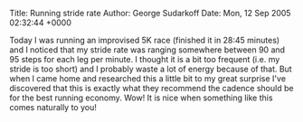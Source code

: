 Title: Running stride rate
Author: George Sudarkoff
Date: Mon, 12 Sep 2005 02:32:44 +0000

Today I was running an improvised 5K race (finished
it in 28:45 minutes) and I noticed that my stride rate was ranging
somewhere between 90 and 95 steps for each leg per minute. I thought it
is a bit too frequent (i.e. my stride is too short) and I probably waste
a lot of energy because of that. But when I came home and researched
this a little bit to my great surprise I've discovered that this is
exactly what they recommend the cadence should be for the best running
economy. Wow! It is nice when something like this comes naturally to
you!
